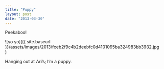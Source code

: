 ```yaml
---
title: "Puppy"
layout: post
date: "2013-03-30"
---
```


Peekaboo!

![yo yo]({{ site.baseurl }}/assets/images/2013/fceb2f9c4b2deebfc0d4101095ba324983bb3932.jpg)

Hanging out at Ari’s; I’m a puppy.
